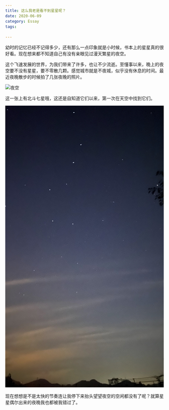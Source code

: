 ```yaml
---
title: 这么我老是看不到星星呢？
date: 2020-06-09
category: Essay
tags:

---
```


幼时的记忆已经不记得多少，还有那么一点印象就是小时候，书本上的星星真的很好看。现在想来都不知道自己有没有亲眼见过漫天繁星的夜空。

这个飞速发展的世界，为我们带来了许多，也让不少流逝。至懂事以来，晚上的夜空要不没有星星，要不零散几颗。感觉城市就是不夜城，似乎没有休息的时间。最近夜晚散步的时候拍了几张夜晚的照片。

![夜空](/images/IMG_1958_20200608-232023.JPG)

这一张上有北斗七星哦，这还是自知道它们以来，第一次在天空中找到它们。

![北斗七星](../images/IMG_1964_20200608-232023.JPG)

现在想想是不是太快的节奏连让我停下来抬头望望夜空的空闲都没有了呢？就算星星偶尔出来的夜晚我也都被我错过了。
